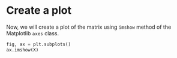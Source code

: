 # Create a plot

Now, we will create a plot of the matrix using `imshow` method of the Matplotlib `axes` class.

```python
fig, ax = plt.subplots()
ax.imshow(X)
```
